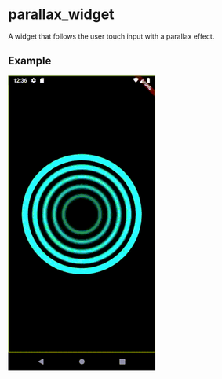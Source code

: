 # parallax_widget

A widget that follows the user touch input with a parallax effect.

## Example
![parallax_widget.gif](parallax_widget.gif)
